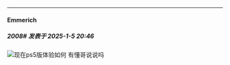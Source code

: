 ﻿
*****

####  Emmerich  
##### 2008#       发表于 2025-1-5 20:46

<img src="https://static.saraba1st.com/image/smiley/face2017/048.png" referrerpolicy="no-referrer">现在ps5版体验如何 有懂哥说说吗

